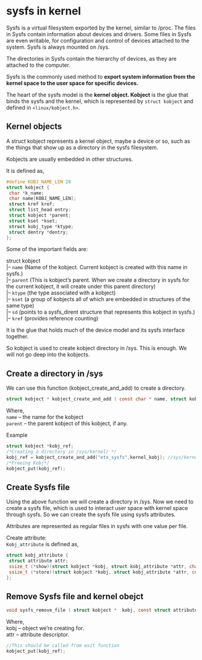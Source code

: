 # sysfs in kernel

Sysfs is a virtual filesystem exported by the kernel, similar to /proc. The files in Sysfs contain information about devices and drivers. Some files in Sysfs are even writable, for configuration and control of devices attached to the system. Sysfs is always mounted on /sys.

The directories in Sysfs contain the hierarchy of devices, as they are attached to the computer.

Sysfs is the commonly used method to **export system information from the kernel space to the user space for specific devices.**


The heart of the sysfs model is the **kernel object. Kobject** is the glue that binds the sysfs and the kernel, which is represented by `struct kobject` and defined in `<linux/kobject.h>`.

## Kernel objects

A struct kobject represents a kernel object, maybe a device or so, such as the things that show up as a directory in the sysfs filesystem.

Kobjects are usually embedded in other structures.

It is defined as,

``` C
#define KOBJ_NAME_LEN 20 
struct kobject {
 char *k_name;
 char name[KOBJ_NAME_LEN];
 struct kref kref;
 struct list_head entry;
 struct kobject *parent;
 struct kset *kset;
 struct kobj_type *ktype;
 struct dentry *dentry;
};
```
Some of the important fields are:

struct kobject  
|– `name` (Name of the kobject. Current kobject is created with this name in sysfs.)  
|– `parent` (This is kobject’s parent. When we create a directory in sysfs for the current kobject, it will create under this parent directory)  
|– `ktype` (the type associated with a kobject)  
|– `kset` (a group of kobjects all of which are embedded in structures of the same type)  
|– `sd` (points to a sysfs_dirent structure that represents this kobject in sysfs.)  
|– `kref` (provides reference counting)  

It is the glue that holds much of the device model and its sysfs interface together.

So kobject is used to create kobject directory in /sys. This is enough. We will not go deep into the kobjects.

## Create a directory in /sys

We can use this function (kobject_create_and_add) to create a directory.  
``` C
struct kobject * kobject_create_and_add ( const char * name, struct kobject * parent);
```

Where,  
`name` – the name for the kobject  
`parent` – the parent kobject of this kobject, if any.

Example

``` C
struct kobject *kobj_ref;
/*Creating a directory in /sys/kernel/ */
kobj_ref = kobject_create_and_add("etx_sysfs",kernel_kobj); //sys/kernel/etx_sysfs
/*Freeing Kobj*/
kobject_put(kobj_ref);
```

## Create Sysfs file

Using the above function we will create a directory in /sys. 
Now we need to create a sysfs file, which is used to interact user space with kernel space through sysfs. So we can create the sysfs file using sysfs attributes.

Attributes are represented as regular files in sysfs with one value per file.

Create attribute:  
`Kobj_attribute` is defined as,

``` C
struct kobj_attribute {
 struct attribute attr;
 ssize_t (*show)(struct kobject *kobj, struct kobj_attribute *attr, char *buf);
 ssize_t (*store)(struct kobject *kobj, struct kobj_attribute *attr, const char *buf, size_t count);
};
```

## Remove Sysfs file and kernel obejct
``` C
void sysfs_remove_file ( struct kobject *  kobj, const struct attribute * attr);
```
Where,  
kobj – object we’re creating for.  
attr – attribute descriptor.
```C
//This should be called from exit function
kobject_put(kobj_ref);
```